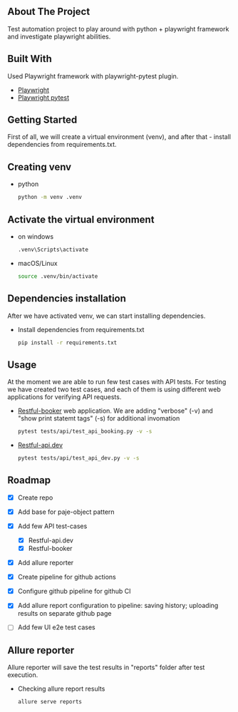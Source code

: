 <!-- ABOUT THE PROJECT -->
## About The Project

Test automation project to play around with python + playwright framework and investigate playwright abilities.

## Built With

Used Playwright framework with playwright-pytest plugin.

* [Playwright](https://playwright.dev/python/)
* [Playwright pytest](https://playwright.dev/python/docs/test-runners)

<!-- GETTING STARTED -->
## Getting Started

First of all, we will create a virtual environment (venv), and after that - install dependencies from requirements.txt.

## Creating venv

* python
  ```sh
  python -m venv .venv
  ```

## Activate the virtual environment

* on windows
  ```sh
  .venv\Scripts\activate
  ```

* macOS/Linux
  ```sh
  source .venv/bin/activate
  ```
## Dependencies installation

After we have activated venv, we can start installing dependencies.

* Install dependencies from requirements.txt
  ```sh
  pip install -r requirements.txt
  ```

<!-- USAGE EXAMPLES -->
## Usage

At the moment we are able to run few test cases with API tests.
For testing we have created two test cases, and each of them is using different web applications for verifying API requests.

* [Restful-booker](https://restful-booker.herokuapp.com/apidoc/index.html) web application. We are adding "verbose" (-v) and "show print statemt tags" (-s) for additional invomation
  ```sh
  pytest tests/api/test_api_booking.py -v -s
  ```

* [Restful-api.dev](https://restful-api.dev/)
  ```sh
  pytest tests/api/test_api_dev.py -v -s
  ```



<!-- ROADMAP -->
## Roadmap

- [x] Create repo
- [x] Add base for paje-object pattern
- [x] Add few API test-cases
    - [x] Restful-api.dev
    - [x] Restful-booker
- [x] Add allure reporter
- [x] Create pipeline for github actions
- [x] Configure github pipeline for github CI
- [x] Add allure report configuration to pipeline: saving history; uploading results on separate github page
- [ ] Add few UI e2e test cases


## Allure reporter
Allure reporter will save the test results in "reports" folder after test execution.
* Checking allure report results
  ```sh
  allure serve reports
  ```